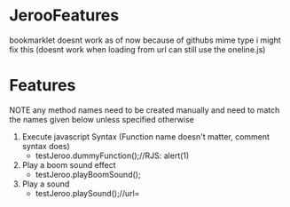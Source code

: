 # JerooFeatures
bookmarklet doesnt work as of now because of githubs mime type i might fix this (doesnt work when loading from url can still use the oneline.js)


<h1>Features</h1>

NOTE any method names need to be created manually and need to match the names given below unless specified otherwise

1. Execute javascript Syntax (Function name doesn't matter, comment syntax does)
   - testJeroo.dummyFunction();//RJS: alert(1)
3. Play a boom sound effect
   - testJeroo.playBoomSound();
5. Play a sound
   - testJeroo.playSound();//url=<url>
